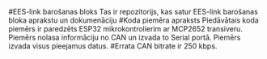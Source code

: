#EES-link barošanas bloks
Tas ir repozitorijs, kas satur EES-link barošanas bloka aprakstu un dokumenāciju
#Koda piemēra apraksts
Piedāvātais koda piemērs ir paredzēts ESP32 mikrokontrolierim ar MCP2652 transiveru.
Piemērs nolasa informāciju no CAN un izvada to Serial portā. Piemērs izvada visus pieejamus datus.
#Errata
CAN bitrate ir 250 kbps.
